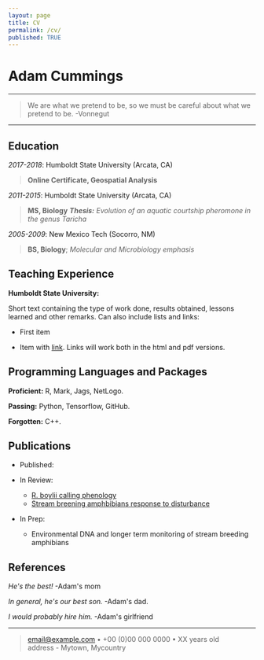 ```yaml
---
layout: page
title: CV
permalink: /cv/
published: TRUE
---
```


Adam Cummings
============

----

>  We are what we pretend to be, 
>  so we must be careful about what we pretend to be. -Vonnegut

----

Education
---------

*2017-2018*: Humboldt State University (Arcata, CA)

> **Online Certificate, Geospatial Analysis**

*2011-2015*: Humboldt State University (Arcata, CA)  

> **MS, Biology** 
> *__Thesis:__ Evolution of an aquatic courtship pheromone in the genus Taricha*

*2005-2009*: New Mexico Tech (Socorro, NM)  

> **BS, Biology**; 
> *Molecular and Microbiology emphasis*

Teaching Experience
----------

**Humboldt State University:**

Short text containing the type of work done, results obtained,
lessons learned and other remarks. Can also include lists and
links:

* First item

* Item with [link](http://www.example.com). Links will work both in
  the html and pdf versions.

Programming Languages and Packages
--------------------

   **Proficient:** R, Mark, Jags, NetLogo.

   **Passing:** Python, Tensorflow, GitHub.

   **Forgotten:** C++.

[ref]: https://github.com/githubuser/superlongprojectname

Publications
----------------------------------------

* Published:

* In Review:

     * [R. boylii calling phenology](brokenlink)
     * [Stream breening amphbibians response to disturbance](brokenlink)

* In Prep:
     * Environmental DNA and longer term monitoring of stream breeding amphibians
     
References
------------------------------------

*He's the best!* -Adam's mom

*In general, he's our best son.* -Adam's dad.

*I would probably hire him.* -Adam's girlfriend

----

> <email@example.com> • +00 (0)00 000 0000 • XX years old\
> address - Mytown, Mycountry
